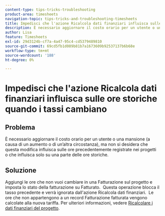 ```yaml
---
content-type: tips-tricks-troubleshooting
product-area: timesheets
navigation-topic: tips-tricks-and-troubleshooting-timesheets
title: Impedisci che l'azione Ricalcola dati finanziari influisca sulle ore storiche quando i tassi cambiano
description: È necessario aggiornare il costo orario per un utente o una mansione (a causa di un aumento o di un’altra circostanza), ma non si desidera che questa modifica influisca sulle ore precedentemente registrate nei progetti o che influisca solo su una parte delle ore storiche.
author: Lisa
feature: Timesheets
exl-id: 29d3124b-cf7a-4a47-95c4-cd5379489810
source-git-commit: 69cd5fb1d089b81b7a1673609b92537137b6b68e
workflow-type: tm+mt
source-wordcount: '188'
ht-degree: 0%

---
```


# Impedisci che l&#39;azione Ricalcola dati finanziari influisca sulle ore storiche quando i tassi cambiano

## Problema

È necessario aggiornare il costo orario per un utente o una mansione (a causa di un aumento o di un’altra circostanza), ma non si desidera che questa modifica influisca sulle ore precedentemente registrate nei progetti o che influisca solo su una parte delle ore storiche.

## Soluzione

Aggiungi le ore che non vuoi cambiare in una Fatturazione sul progetto e imposta lo stato della fatturazione su Fatturato.  Questa operazione blocca il tasso precedente e verrà ignorata dall&#39;azione Ricalcola dati finanziari.  Le ore che non appartengono a un record Fatturazione fatturata vengono calcolate alla nuova tariffa. Per ulteriori informazioni, vedere [Ricalcolare i dati finanziari del progetto](../../manage-work/projects/project-finances/recalculate-project-finances.md).
